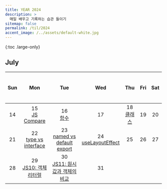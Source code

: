 ```yaml
---
title: YEAR 2024
description: >
  매일 배우고 기록하는 습관 들이기
sitemap: false
permalink: /til/2024
accent_image: /../assets/default-white.jpg
---
```


{:toc .large-only}

## July

| $$~~$$ Sun $$~~$$ |     $$~~$$ Mon $$~~$$      |        $$~~$$ Tue $$~~$$         |    $$~~$$ Wed $$~~$$     | $$~~$$ Thu $$~~$$ | $$~~$$ Fri $$~~$$ | $$~~$$ Sat $$~~$$ |
| :---------------: | :------------------------: | :------------------------------: | :----------------------: | :---------------: | :---------------: | :---------------: |
|        14         |    15<br/>[JS Compare]     |          16<br/>[함수]           |            17            | 18 <br/> [클래스] |        19         |        20         |
|        21         | 22<br/>[type vs interface] | 23<br/>[named vs default export] | 24<br/>[useLayoutEffect] |        25         |        26         |        27         |
|        28         | 29<br/>[JS10: 객체 리터럴] |                30<br/>[JS11: 원시값과 객체의 비교]                |            31            |                   |                   |                   |

[JS Compare]: ../../frontend/react/_posts/2024-07-15-JS.md#11-자바스크립트의-동등비교
[함수]: ../../frontend/react/_posts/2024-07-15-JS.md#12-함수
[클래스]: ../../frontend/react/_posts/2024-07-15-JS.md#13-클래스
[type vs interface]: ./_posts/2024-07-01-July.md#722-type-vs-interface
[named vs default export]: ./_posts/2024-07-01-July.md#723-named-vs-default-export
[useLayoutEffect]: ./_posts/2024-07-01-July.md#724-uselayouteffect
[JS10: 객체 리터럴]: ../../frontend/js/_posts/2024-07-29-js10.md
[JS11: 원시값과 객체의 비교]: ../../frontend/js/_posts/2024-07-30-js11.md

